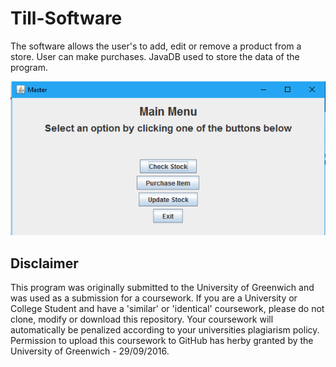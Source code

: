 # Till-Software
The software allows the user's to add, edit or remove a product from a store. User can make purchases. JavaDB used to store the data of the program. 

![alt tag](https://github.com/Afaq1/Till-Software/blob/master/Images/1.PNG)

<h2>Disclaimer</h2>

This program was originally submitted to the University of Greenwich and was used as a submission for a coursework. If you are a University or College Student and have a 'similar' or 'identical' coursework, please do not clone, modify or download this repository. Your coursework will automatically be penalized according to your universities plagiarism policy. Permission to upload this coursework to GitHub has herby granted by the University of Greenwich - 29/09/2016.
